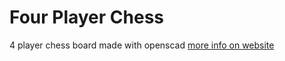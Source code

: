 # Four Player Chess
4 player chess board made with openscad
[more info on website](https://yit.neocities.org/projects/4playerchess/)
